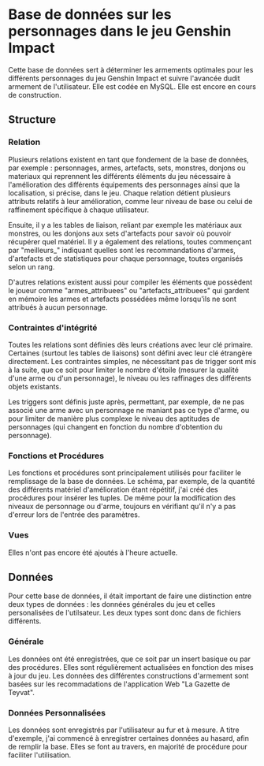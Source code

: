 # Base de données sur les personnages dans le jeu Genshin Impact
Cette base de données sert à déterminer les armements optimales pour les différents personnages du jeu Genshin Impact et suivre l'avancée dudit armement de l'utilisateur.
Elle est codée en MySQL. 
Elle est encore en cours de construction.

## Structure

### Relation
Plusieurs relations existent en tant que fondement de la base de données, par exemple : personnages, armes, artefacts, sets, monstres, donjons ou materiaux qui reprennent les différents éléments du jeu nécessaire à l'amélioration des différents équipements des personnages ainsi que la localisation, si précise, dans le jeu.
Chaque relation détient plusieurs attributs relatifs à leur amélioration, comme leur niveau de base ou celui de raffinement spécifique à chaque utilisateur.

Ensuite, il y a les tables de liaison, reliant par exemple les matériaux aux monstres, ou les donjons aux sets d'artefacts pour savoir où pouvoir récupérer quel matériel. 
Il y a également des relations, toutes commençant par "meilleurs_" indiquant quelles sont les recommandations d'armes, d'artefacts et de statistiques pour chaque personnage, toutes organisés selon un rang. 

D'autres relations existent aussi pour compiler les éléments que possèdent le joueur comme "armes_attribuees" ou "artefacts_attribuees" qui gardent en mémoire les armes et artefacts possédées même lorsqu'ils ne sont attribués à aucun personnage. 

### Contraintes d'intégrité
Toutes les relations sont définies dès leurs créations avec leur clé primaire. Certaines (surtout les tables de liaisons) sont défini avec leur clé étrangère directement.
Les contraintes simples, ne nécessitant pas de trigger sont mis à la suite, que ce soit pour limiter le nombre d'étoile (mesurer la qualité d'une arme ou d'un personnage), le niveau ou les raffinages des différents objets existants.

Les triggers sont définis juste après, permettant, par exemple, de ne pas associé une arme avec un personnage ne maniant pas ce type d'arme, ou pour limiter de manière plus complexe le niveau des aptitudes de personnages (qui changent en fonction du nombre d'obtention du personnage). 

### Fonctions et Procédures
Les fonctions et procédures sont principalement utilisés pour faciliter le remplissage de la base de données. Le schéma, par exemple, de la quantité des différents matériel d'amélioration étant répétitif, j'ai créé des procédures pour insérer les tuples. 
De même pour la modification des niveaux de personnage ou d'arme, toujours en vérifiant qu'il n'y a pas d'erreur lors de l'entrée des paramètres.

### Vues
Elles n'ont pas encore été ajoutés à l'heure actuelle. 

## Données 
Pour cette base de données, il était important de faire une distinction entre deux types de données : les données générales du jeu et celles personalisées de l'utilsateur. Les deux types sont donc dans de fichiers différents.

### Générale
Les données ont été enregistrées, que ce soit par un insert basique ou par des procédures. Elles sont régulièrement actualisées en fonction des mises à jour du jeu.
Les données des différentes constructions d'armement sont basées sur les recommadations de l'application Web "La Gazette de Teyvat". 

### Données Personnalisées
Les données sont enregistrés par l'utilisateur au fur et à mesure. 
A titre d'exemple, j'ai commencé à enregistrer certaines données au hasard, afin de remplir la base. Elles se font au travers, en majorité de procédure pour faciliter l'utilisation. 
